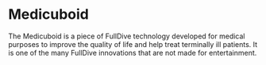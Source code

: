 Medicuboid
==========

The Medicuboid is a piece of FullDive technology developed for medical purposes to improve the quality of life and help treat terminally ill patients. It is one of the many FullDive innovations that are not made for entertainment. 
